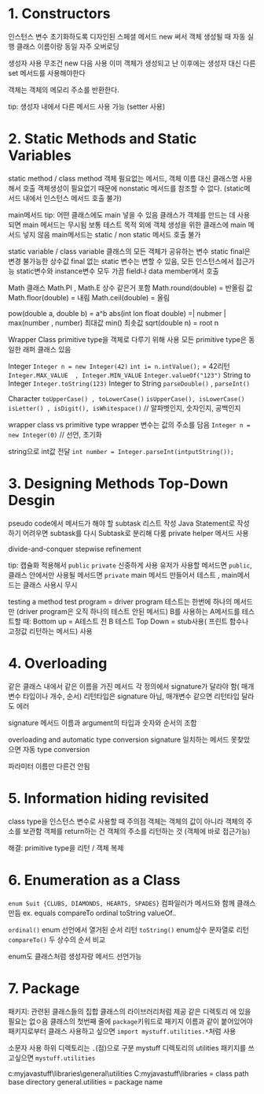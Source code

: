 # 1. Constructors
인스턴스 변수 초기화하도록 디자인된 스페셜 메서드
new 써서 객체 생성될 때 자동 실행
클래스 이름이랑 동일
자주 오버로딩

생성자 사용
무조건 new 다음 사용
이미 객체가 생성되고 난 이후에는 생성자 대신 다른 set 메서드를 사용해야한다

객체는 객체의 메모리 주소를 반환한다.

tip: 생성자 내에서 다른 메서드 사용 가능 (setter 사용)

# 2.  Static Methods and Static Variables
static method / class method
객체 필요없는 메서드, 객체 이름 대신 클래스명 사용해서 호출
객체생성이 필요없기 때문에 nonstatic 메서드를 참조할 수 없다.
(static메서드 내에서 인스턴스 메서드 호출 불가)


main메서드
tip: 어떤 클래스에도 main 넣을 수 있음
클래스가 객체를 만드는 데 사용되면 main 메서드는 무시됨
보통 테스트 목적 외에 객체 생성을 위한 클래스에 main 메서드 넣지 않음
main메서드는 static / non static 메서드 호출 불가 


static variable / class variable
클래스의 모든 객체가 공유하는 변수
static final은 변경 불가능한 상수값
final 없는 static 변수는 변할 수 있음, 모든 인스턴스에서 접근가능
static변수와 instance변수 모두 가끔 field나 data member에서 호출


Math 클래스
Math.PI , Math.E 상수 같은거 포함
Math.round(double) =  반올림 값
Math.floor(double) = 내림
Math.ceil(double) = 올림

pow(double a, double b) = a^b
abs(int lon float double) =| nubmer |
max(number , number)  최대값
min()  최솟값
sqrt(double n) = root n


Wrapper Class
primitive type을 객체로 다루기 위해 사용
모든 primitive type은 동일한 래퍼 클래스 있음

Integer
`Integer n = new Integer(42)`
`int i= n.intValue();` = 42리턴
`Integer.MAX_VALUE  , Integer.MIN_VALUE`
`Integer.valueOf("123")` String to Integer
`Integer.toString(123)` Integer to String
`parseDouble()` , `parseInt()`

Character
`toUpperCase() , toLowerCase()`
`isUpperCase(), isLowerCase()`
`isLetter() , isDigit(), isWhitespace()` // 알파벳인지, 숫자인지, 공백인지

wrapper class vs primitive type
wrapper 변수는 값의 주소를 담음
`Integer n = new Integer(0)` // 선언, 초기화

string으로 int값 전달
`int number = Integer.parseInt(intputString());`


# 3. Designing Methods Top-Down Desgin

pseudo code에서 메서드가 해야 할 subtask 리스트 작성
Java Statement로 작성하기 어려우면 subtask를 다시 Subtask로 분리해 다룸
private helper 메서드 사용

divide-and-conquer
stepwise refinement


tip: 캡슐화 적용해서 `public` `private` 신중하게 사용
유저가 사용할 메서드면 `public`, 클래스 안에서만 사용될 메서드면 `private`
main 메서드 만들어서 테스트 , main메서드는 클래스 사용시 무시


testing a method
test program = driver program
테스트는 한번에 하나의 메서드만 (driver program은 오직 하나의 테스트 안된 메서드)
B를 사용하는 A메서드를 테스트할 때:
Bottom up = A테스트 전  B 테스트
Top Down = stub사용( 프린트 함수나 고정값 리턴하는 메서드) 사용




# 4. Overloading
같은 클래스 내에서 같은 이름을 가진 메서드 
각 정의에서 signature가 달라야 함( 매개변수 타입이나 개수, 순서) 
리턴타입은 signature 아님, 매개변수 같으면 리턴타입 달라도 에러


signature
메서드 이름과 argument의 타입과 숫자와 순서의 조합


overloading and automatic type conversion
signature 일치하는 메서드 못찾았으면 자동 type conversion 

파라미터 이름만 다른건 안됨

# 5. Information hiding revisited

class type을 인스턴스 변수로 사용할 때 주의점
객체는 객체의 값이 아니라 객체의 주소를 보관함
객체를 return하는 건 객체의 주소를 리턴하는 것 (객체에 바로 접근가능)

해결: primitive type을 리턴 / 객체 복제

# 6. Enumeration as a Class

`enum Suit {CLUBS, DIAMONDS, HEARTS, SPADES}`
컴파일러가 메서드와 함께 클래스 만듬
ex. equals compareTo ordinal toString valueOf..

`ordinal()` enum 선언에서 열거된 순서 리턴
`toString()` enum상수 문자열로 리턴
`compareTo()` 두 상수의 순서 비교

enum도 클래스처럼 생성자랑 메서드 선언가능


# 7. Package

패키지: 
관련된 클래스들의 집합
클래스의 라이브러리처럼 제공
같은 디렉토리 에 있을 필요는 없ㅇ음
클래스의 첫번째 줄에 `package`키워드로 패키지 이름과 같이 붙어있어야
패키지로부터 클래스 사용하고 싶으면 `import mystuff.utilities.*`처럼 사용

소문자 사용
하위 디렉토리는 `.`(점)으로 구분 
mystuff 디렉토리의 utilities 패키지를 쓰고싶으면 `mystuff.utilities`

c:myjavastuff\libraries\general\utilities
C:myjavastuff\libraries = class path base directory
general.utilities = package name